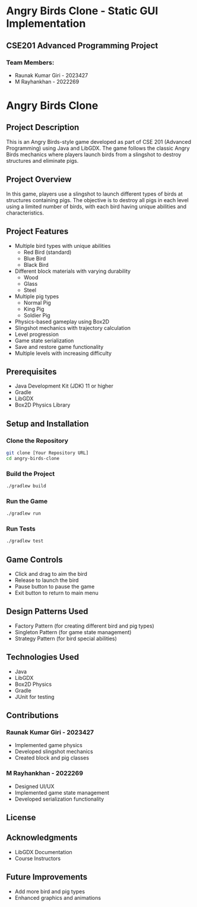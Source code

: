 
# Angry Birds Clone - Static GUI Implementation
## CSE201 Advanced Programming Project


### Team Members:

- Raunak Kumar Giri - 2023427
- M Rayhankhan - 2022269


# Angry Birds Clone

## Project Description
This is an Angry Birds-style game developed as part of CSE 201 (Advanced Programming) using Java and LibGDX. The game follows the classic Angry Birds mechanics where players launch birds from a slingshot to destroy structures and eliminate pigs.

## Project Overview
In this game, players use a slingshot to launch different types of birds at structures containing pigs. The objective is to destroy all pigs in each level using a limited number of birds, with each bird having unique abilities and characteristics.

## Project Features
- Multiple bird types with unique abilities
  - Red Bird (standard)
  - Blue Bird 
  - Black Bird 
- Different block materials with varying durability
  - Wood
  - Glass
  - Steel
- Multiple pig types
  - Normal Pig
  - King Pig
  - Soldier Pig
- Physics-based gameplay using Box2D
- Slingshot mechanics with trajectory calculation
- Level progression
- Game state serialization
- Save and restore game functionality
- Multiple levels with increasing difficulty

## Prerequisites
- Java Development Kit (JDK) 11 or higher
- Gradle
- LibGDX
- Box2D Physics Library

## Setup and Installation

### Clone the Repository
```bash
git clone [Your Repository URL]
cd angry-birds-clone
```

### Build the Project
```bash
./gradlew build
```

### Run the Game
```bash
./gradlew run
```

### Run Tests
```bash
./gradlew test
```

## Game Controls
- Click and drag to aim the bird
- Release to launch the bird
- Pause button to pause the game
- Exit button to return to main menu

## Design Patterns Used
- Factory Pattern (for creating different bird and pig types)
- Singleton Pattern (for game state management)
- Strategy Pattern (for bird special abilities)

## Technologies Used
- Java
- LibGDX
- Box2D Physics
- Gradle
- JUnit for testing

## Contributions
### Raunak Kumar Giri - 2023427
- Implemented game physics
- Developed slingshot mechanics
- Created block and pig classes

### M Rayhankhan - 2022269
- Designed UI/UX
- Implemented game state management
- Developed serialization functionality

## License


## Acknowledgments
- LibGDX Documentation
- Course Instructors

## Future Improvements
- Add more bird and pig types
- Enhanced graphics and animations
